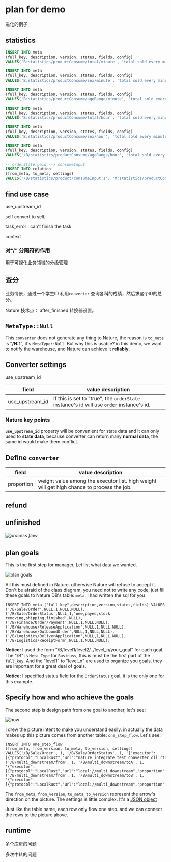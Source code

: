 # plan for demo

进化的例子

## statistics

```sql
INSERT INTO meta
(full_key, description, version, states, fields, config)
VALUES('B:statistics/productConsume/total/minute', 'total sold every minute', 1, '', '', '{}');

INSERT INTO meta
(full_key, description, version, states, fields, config)
VALUES('B:statistics/productConsume/sex/minute', 'total sold every minute', 1, '', '', '{}');

INSERT INTO meta
(full_key, description, version, states, fields, config)
VALUES('B:statistics/productConsume/ageRange/minute', 'total sold every minute', 1, '', '', '{}');

INSERT INTO meta
(full_key, description, version, states, fields, config)
VALUES('B:statistics/productConsume/total/hour', 'total sold every minute', 1, '', '', '{}');

INSERT INTO meta
(full_key, description, version, states, fields, config)
VALUES('B:statistics/productConsume/sex/hour', 'total sold every minute', 1, '', '', '{}');

INSERT INTO meta
(full_key, description, version, states, fields, config)
VALUES('/B/statistics/productConsume/ageRange/hour', 'total sold every minute', 1, '', '', '{}');

-- orderState:paid --> consumeInput
INSERT INTO relation
(from_meta, to_meta, settings)
VALUES('/B/statistics/product/consumeInput:1', 'M:statistics/productConsume/task/minute:1', '{"delay":70, "executor":[{"protocol":"localRust","url":"nature_demo_converter.dll:consume_input"}]}');
```

## find use case

use_upstream_id

self convert to self, 

task_error : can't finish the task

context

### 对“/” 分隔符的作用

用于可视化业务领域的分级管理

## 查分

业务情景，通过一个学生ID 利用`converter` 查询各科的成绩，然后求这个ID的总分。

Nature 技术点： after_finished 转换器设置。

## `MetaType::Null`

This `converter` does not generate any thing to Nature, the reason is `to_meta` is "**/N:1**", it's `MetaType::Null`.  But why this is usable?  in this demo, we want to notify the warehouse,  and Nature can achieve it **reliably**.  

## Converter settings

use_upstream_id

| field           | value description                                            |
| --------------- | ------------------------------------------------------------ |
| use_upstream_id | If this is set to "true", the `orderState` instance's id will use `order` instance's id. |

### Nature key points

**`use_upstream_id`** property will be convenient for state data and it can only used to **state data**, because converter can return many **normal data**, the same id would make them conflict.

## Define `converter`

| field      | value description                                            |
| ---------- | ------------------------------------------------------------ |
| proportion | weight value among the executor list. high weight will get high chance to process the job. |



## refund



## unfinished

###### ![process flow](processing_flow.png)

## plan goals

This is the first step for manager, Let list what data we wanted.

![plan goals](doc/plan_goals.png)

All this must defined in Nature. otherwise Nature will refuse to accept it. Don't be afraid of the class diagram, you need not to write any code, just fill these goals to Nature DB's table: `meta`.  I had written the sql for you

```sqlite
INSERT INTO meta ("full_key",description,version,states,fields) VALUES
('/B/Sale/Order',NULL,1,NULL,NULL),
('/B/Sale/OrderStatus',NULL,1,'new,payed,stock removing,shipping,finished',NULL),
('/B/Finance/Order/Payment',NULL,1,NULL,NULL),
('/B/Warehouse/ReleaseApplication',NULL,1,NULL,NULL),
('/B/Warehouse/OutboundOrder',NULL,1,NULL,NULL),
('/B/Logistics/DeliverApplication',NULL,1,NULL,NULL),
('/B/Logistics/ReceiptForm',NULL,1,NULL,NULL);
```

__Notice:__ I used the form "/B/level1/level2/../level_n/your_goal" for each goal.  The "/B" is `Meta Type` for `Businuss`, this is must be the first part of the `full_key`. And the "level1" to "level_n" are used to organize you goals, they are important for a great deal of goals.

__Notice:__  I specified status field for the `OrderStatus` goal, it is the only one for this example.

## Specify how and who achieve the goals

The second step is design path from one goal to another, let's see:

![how](how.png)

I drew the picture intent to make you understand easily. in actually the data makes up this picture comes from another table: `one_step_flow`. Let's see:

```sqlite
INSERT INTO one_step_flow
(from_meta, from_version, to_meta, to_version, settings)
VALUES('/B/Sale/Order', 1, '/B/Sale/OrderStatus', 1, '{"executor":[{"protocol":"LocalRust","url":"nature_integrate_test_converter.dll:rtn_one","proportion":1}]}'),
('/B/multi_downstream/from', 1, '/B/multi_downstream/toA', 1, '{"executor":[{"protocol":"LocalRust","url":"local://multi_downstream","proportion":1}]}'),
('/B/multi_downstream/from', 1, '/B/multi_downstream/toB', 1, '{"executor":[{"protocol":"LocalRust","url":"local://multi_downstream","proportion":1}]}');

```

The `from_meta`, `from_version`, `to_meta`, `to_version` represent the arrow's direction on the picture. The settings is little complex. It's a [JSON object](../Nature/doc/help/reference.md#settings)







Just like the table name, each row only flow one step. and we can connect the rows to the picture above.







## runtime

多个库房的问题

多次中转的问题